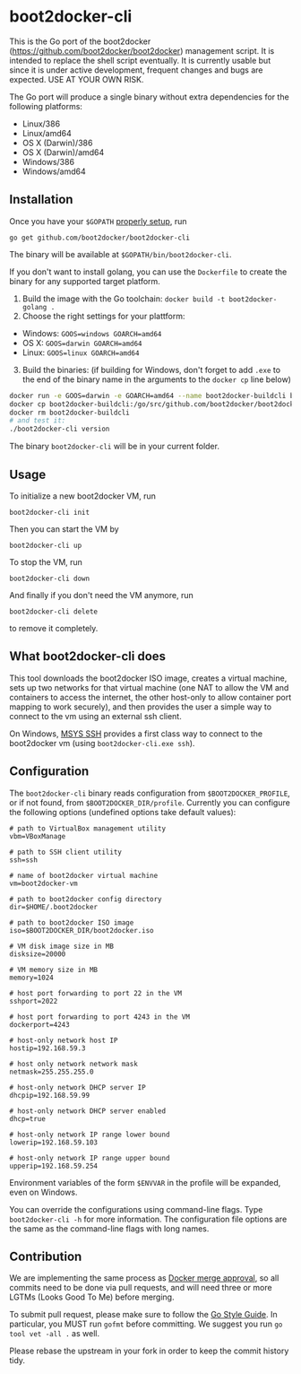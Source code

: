 # boot2docker-cli

This is the Go port of the boot2docker (https://github.com/boot2docker/boot2docker)
management script. It is intended to replace the shell script eventually. It is
currently usable but since it is under active development, frequent changes and
bugs are expected. USE AT YOUR OWN RISK.

The Go port will produce a single binary without extra dependencies for the
following platforms:

- Linux/386
- Linux/amd64
- OS X (Darwin)/386
- OS X (Darwin)/amd64
- Windows/386
- Windows/amd64


## Installation

Once you have your `$GOPATH` [properly
setup](http://golang.org/doc/code.html#GOPATH), run

    go get github.com/boot2docker/boot2docker-cli


The binary will be available at `$GOPATH/bin/boot2docker-cli`.

If you don't want to install golang, you can use the `Dockerfile` to create the
binary for any supported target platform.

1. Build the image with the Go toolchain: `docker build -t boot2docker-golang .`
2. Choose the right settings for your plattform:
  * Windows: `GOOS=windows GOARCH=amd64`
  * OS X: `GOOS=darwin GOARCH=amd64`
  * Linux: `GOOS=linux GOARCH=amd64`
3. Build the binaries: (if building for Windows, don't forget to add `.exe` to
   the end of the binary name in the arguments to the `docker cp` line below)
```sh
docker run -e GOOS=darwin -e GOARCH=amd64 --name boot2docker-buildcli boot2docker-golang
docker cp boot2docker-buildcli:/go/src/github.com/boot2docker/boot2docker-cli/boot2docker-cli .
docker rm boot2docker-buildcli
# and test it:
./boot2docker-cli version
```

The binary `boot2docker-cli` will be in your current folder.


## Usage

To initialize a new boot2docker VM, run

    boot2docker-cli init

Then you can start the VM by

    boot2docker-cli up

To stop the VM, run

    boot2docker-cli down

And finally if you don't need the VM anymore, run

    boot2docker-cli delete

to remove it completely.

## What boot2docker-cli does

This tool downloads the boot2docker ISO image, creates a virtual machine, sets
up two networks for that virtual machine (one NAT to allow the VM and containers
to access the internet, the other host-only to allow container port mapping to
work securely), and then provides the user a simple way to connect to the vm
using an external ssh client.

On Windows, [MSYS SSH](http://www.mingw.org/) provides a first class way to
connect to the boot2docker vm (using `boot2docker-cli.exe ssh`).

## Configuration

The `boot2docker-cli` binary reads configuration from `$BOOT2DOCKER_PROFILE`, or
if not found, from `$BOOT2DOCKER_DIR/profile`. Currently you can configure
the following options (undefined options take default values):

    # path to VirtualBox management utility
    vbm=VBoxManage

    # path to SSH client utility
    ssh=ssh

    # name of boot2docker virtual machine
    vm=boot2docker-vm

    # path to boot2docker config directory
    dir=$HOME/.boot2docker

    # path to boot2docker ISO image
    iso=$BOOT2DOCKER_DIR/boot2docker.iso

    # VM disk image size in MB
    disksize=20000

    # VM memory size in MB
    memory=1024

    # host port forwarding to port 22 in the VM
    sshport=2022

    # host port forwarding to port 4243 in the VM
    dockerport=4243

    # host-only network host IP
    hostip=192.168.59.3

    # host only network network mask
    netmask=255.255.255.0

    # host-only network DHCP server IP
    dhcpip=192.168.59.99

    # host-only network DHCP server enabled
    dhcp=true

    # host-only network IP range lower bound
    lowerip=192.168.59.103

    # host-only network IP range upper bound
    upperip=192.168.59.254

Environment variables of the form `$ENVVAR` in the profile will be expanded,
even on Windows.

You can override the configurations using command-line flags. Type
`boot2docker-cli -h` for more information. The configuration file options are
the same as the command-line flags with long names.



## Contribution

We are implementing the same process as [Docker merge
approval](https://github.com/dotcloud/docker/blob/master/CONTRIBUTING.md#merge-approval),
so all commits need to be done via pull requests, and will need three or more
LGTMs (Looks Good To Me) before merging.

To submit pull request, please make sure to follow the [Go Style
Guide](https://code.google.com/p/go-wiki/wiki/Style). In particular, you MUST
run `gofmt` before committing. We suggest you run `go tool vet -all .` as well.

Please rebase the upstream in your fork in order to keep the commit history
tidy.
